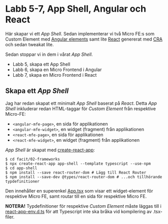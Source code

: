 Labb 5-7, App Shell, Angular och React
======================================
Här skapar vi ett _App Shell_. Sedan implementerar vi två Micro FE:s som Custom Element med
[Angular elements](https://angular.io/guide/elements#angular-elements-overview) samt lite
[React](https://reactjs.org/) genererat med [CRA](https://create-react-app.dev/) och sedan tweakat
lite.

Sedan stoppar vi in dem i vårat _App Shell_.

- Labb 5, skapa ett App Shell
- Labb 6, skapa en Micro Frontend i Angular
- Labb 7, skapa en Micro Frontend i React

Skapa ett _App Shell_
---------------------
Jag har redan skapat ett minimalt _App Shell_ baserat på _React_.
Detta _App Shell_ inkluderar redan HTML-taggar för _Custom Element_ 
från respektive Micro-FE:
- `<angular-mfe-page>`, en sida för applikationen
- `<angular-mfe-widget>`, en widget (fragment) från applikationen
- `<react-mfe-page>`, en sida för applikationen
- `<react-mfe-widget>`, en widget (fragment) från applikationen


_App Shell_ är skapat med [create-react-app](https://create-react-app.dev):
```shell
$ cd facit/02-frameworks
$ npx create-react-app app-shell --template typescript --use-npm
$ cd app-shell
$ npm install --save react-router-dom # Lägg till React Router
$ npm install --save-dev @types/react-router-dom # ...och tillhörande typdefinitioner
```

Den innehåller en superenkel [App.tsx](./app-shell/src/App.tsx)
som visar ett widget-element för respektive Micro FE, samt routar till
en sida för respektive Micro FE.

**NOTERA!** Typdefinitioner för respektive _Custom Element_ måste läggas till i [react-app-env.d.ts](./app-shell/src/react-app-env.d.ts) för
att Typescript inte ska bråka vid kompilering av .tsx-filer.
